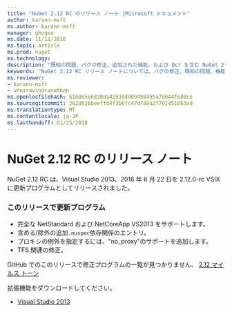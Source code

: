 ```yaml
---
title: "NuGet 2.12 RC のリリース ノート |Microsoft ドキュメント"
author: karann-msft
ms.author: karann-msft
manager: ghogen
ms.date: 11/11/2016
ms.topic: article
ms.prod: nuget
ms.technology: 
description: "既知の問題、バグの修正、追加された機能、および Dcr を含む NuGet 2.12 RC のリリース ノートします。"
keywords: "NuGet 2.12 RC リリース ノートについては、バグの修正、既知の問題、機能、Dcr を追加します。"
ms.reviewer:
- karann-msft
- unniravindranathan
ms.openlocfilehash: 61b8e5e6838da4293d4d09499495a79044f68dce
ms.sourcegitcommit: 262d026beeffd4f3b6fc47d780a2f701451663a8
ms.translationtype: MT
ms.contentlocale: ja-JP
ms.lasthandoff: 01/25/2018
---
```

# <a name="nuget-212-rc-release-notes"></a>NuGet 2.12 RC のリリース ノート

NuGet 2.12 RC は、Visual Studio 2013、2016 年 6 月 22 日を 2.12.0-rc VSIX に更新プログラムとしてリリースされました。

### <a name="updates-in-this-release"></a>このリリースで更新プログラム

* 完全な NetStandard および NetCoreApp VS2013 をサポートします。
* 含める/除外の追加`.nuspec`依存関係のエントリ。
* プロキシの例外を指定するには、"no_proxy"のサポートを追加します。
* TFS 関連の修正。

GitHub でのこのリリースで修正プログラムの一覧が見つかりません、 [2.12 マイルス トーン](https://github.com/NuGet/Home/issues?q=milestone%3A2.12+is%3Aclosed)

拡張機能をダウンロードしてください。

* [Visual Studio 2013](https://dist.nuget.org/visualstudio-2013-vsix/v2.12.0-rc/NuGet.Tools.vsix)
